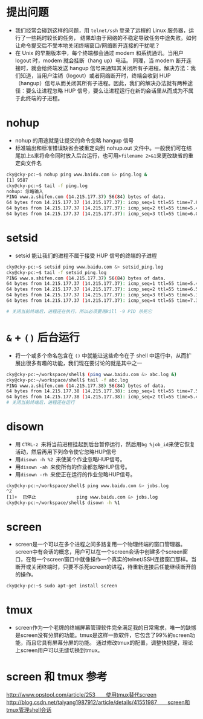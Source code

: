 # 提出问题
- 我们经常会碰到这样的问题，用 `telnet/ssh` 登录了远程的 Linux 服务器，运行了一些耗时较长的任务， 结果却由于网络的不稳定导致任务中途失败。如何让命令提交后不受本地关闭终端窗口/网络断开连接的干扰呢？
- 在 Unix 的早期版本中，每个终端都会通过 modem 和系统通讯。当用户 logout 时，modem 就会挂断（hang up）电话。 同理，当 modem 断开连接时，就会给终端发送 hangup 信号来通知其关闭所有子进程。解决方法：我们知道，当用户注销（logout）或者网络断开时，终端会收到 HUP（hangup）信号从而关闭其所有子进程。因此，我们的解决办法就有两种途径：要么让进程忽略 HUP 信号，要么让进程运行在新的会话里从而成为不属于此终端的子进程。

# nohup
- nohup 的用途就是让提交的命令忽略 hangup 信号
- 标准输出和标准错误缺省会被重定向到 nohup.out 文件中。一般我们可在结尾加上`&`来将命令同时放入后台运行，也可用` >filename 2>&1 `来更改缺省的重定向文件名

```bash
cky@cky-pc:~$ nohup ping www.baidu.com &> ping.log &
[1] 9587
cky@cky-pc:~$ tail -f ping.log 
nohup: 忽略输入
PING www.a.shifen.com (14.215.177.37) 56(84) bytes of data.
64 bytes from 14.215.177.37 (14.215.177.37): icmp_seq=1 ttl=55 time=7.82 ms
64 bytes from 14.215.177.37 (14.215.177.37): icmp_seq=2 ttl=55 time=5.40 ms
64 bytes from 14.215.177.37 (14.215.177.37): icmp_seq=3 ttl=55 time=6.02 ms
```

# setsid 
- setsid 能让我们的进程不属于接受 HUP 信号的终端的子进程

```bash
cky@cky-pc:~$ setsid ping www.baidu.com &> setsid_ping.log 
cky@cky-pc:~$ tail -f setsid_ping.log 
PING www.a.shifen.com (14.215.177.37) 56(84) bytes of data.
64 bytes from 14.215.177.37 (14.215.177.37): icmp_seq=1 ttl=55 time=5.41 ms
64 bytes from 14.215.177.37 (14.215.177.37): icmp_seq=2 ttl=55 time=6.52 ms
64 bytes from 14.215.177.37 (14.215.177.37): icmp_seq=3 ttl=55 time=5.39 ms
64 bytes from 14.215.177.37 (14.215.177.37): icmp_seq=4 ttl=55 time=7.39 ms

# 关闭当前终端后，进程还在执行，所以必须要用kill -9 PID 杀死它
```


# `&` + `()` 后台运行 
- 将一个或多个命名包含在 `()` 中就能让这些命令在子 shell 中运行中，从而扩展出很多有趣的功能，我们现在要讨论的就是其中之一
```bash
cky@cky-pc:~/workspace/shell$ (ping www.baidu.com &> abc.log &)
cky@cky-pc:~/workspace/shell$ tail -f abc.log 
PING www.a.shifen.com (14.215.177.38) 56(84) bytes of data.
64 bytes from 14.215.177.38 (14.215.177.38): icmp_seq=1 ttl=55 time=7.55 ms
64 bytes from 14.215.177.38 (14.215.177.38): icmp_seq=2 ttl=55 time=5.42 ms
# 关闭当前终端后，进程还在运行
```

# disown
- 用 `CTRL-z `来将当前进程挂起到后台暂停运行，然后用`bg %job_id`来使它恢复活动，然后再用下列命令使它忽略HUP信号
- 用`disown -h %2 `来使某个作业忽略HUP信号。
- 用`disown -ah `来使所有的作业都忽略HUP信号。
- 用`disown -rh `来使正在运行的作业忽略HUP信号。

```bash
cky@cky-pc:~/workspace/shell$ ping www.baidu.com &> jobs.log
^Z
[1]+  已停止               ping www.baidu.com &> jobs.log
cky@cky-pc:~/workspace/shell$ disown -h %1
```

# screen
- screen是一个可以在多个进程之间多路复用一个物理终端的窗口管理器。screen中有会话的概念，用户可以在一个screen会话中创建多个screen窗口，在每一个screen窗口中就像操作一个真实的telnet/SSH连接窗口那样。当断开或关闭终端时，只要不杀死screen的进程，待重新连接后任能继续断开前的操作。
```bash
cky@cky-pc:~$ sudo apt-get install screen
```
# tmux
- screen作为一个老牌的终端屏幕管理软件完全满足我的日常需求，唯一的缺憾是screen没有分屏的功能。tmux是这样一款软件，它包含了99%的screen功能，而且它具有屏幕分屏的功能。
通过修改tmux的配置，调整快捷键，理论上screen用户可以无缝切换到tmux。

# screen 和 tmux 参考
http://www.opstool.com/article/253　　使用tmux替代screen
http://blog.csdn.net/taiyang1987912/article/details/41551987　　screen和tmux管理shell会话













